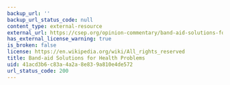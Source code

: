 ```yaml
---
backup_url: ''
backup_url_status_code: null
content_type: external-resource
external_url: https://csep.org/opinion-commentary/band-aid-solutions-for-health-problems/
has_external_license_warning: true
is_broken: false
license: https://en.wikipedia.org/wiki/All_rights_reserved
title: Band-aid Solutions for Health Problems
uid: 41acd3b6-c83a-4a2a-8e83-9a810e4de572
url_status_code: 200
---
```


